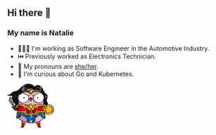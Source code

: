 ## Hi there 👋 

### My name is **Natalie**

* 👩🏻‍💻 I'm working as Software Engineer in the Automotive Industry.
* ⏮️ Previously worked as Electronics Technician.
* 🌈 My pronouns are [she/her](https://pronoun.is/she).
* 📖 I'm curious about Go and Kubernetes.

<img align="left" height="100" src="https://github.com/ashleymcnamara/gophers/blob/master/WonderWomanGopher.png"/>
